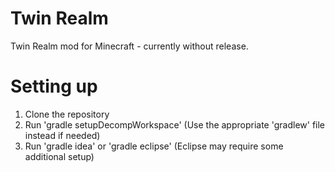 Twin Realm
========

Twin Realm mod for Minecraft - currently without release.


Setting up
========

1. Clone the repository
2. Run 'gradle setupDecompWorkspace' (Use the appropriate 'gradlew' file instead if needed)
3. Run 'gradle idea' or 'gradle eclipse' (Eclipse may require some additional setup)
